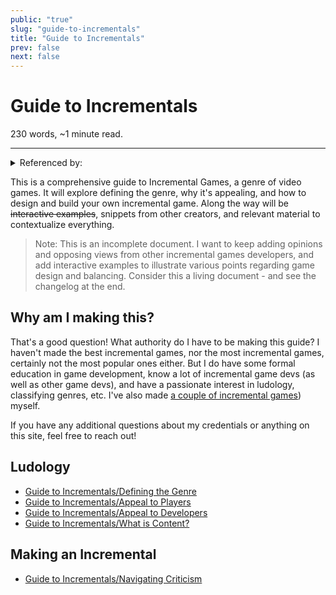 ```yaml
---
public: "true"
slug: "guide-to-incrementals"
title: "Guide to Incrementals"
prev: false
next: false
---
```

<script setup>
import { data } from '../../git.data.ts';
import { useData } from 'vitepress';
const pageData = useData();
</script>
<h1 class="p-name">Guide to Incrementals</h1>
<p>230 words, ~1 minute read. <span v-html="data[`site/${pageData.page.value.relativePath}`]" /></p>
<hr/>

<details><summary>Referenced by:</summary><a href="/garden/my-personal-website/index.md">My Personal Website</a></details>

This is a comprehensive guide to Incremental Games, a genre of video games. It will explore defining the genre, why it's appealing, and how to design and build your own incremental game. Along the way will be ~~interactive examples~~, snippets from other creators, and relevant material to contextualize everything.

> Note: This is an incomplete document. I want to keep adding opinions and opposing views from other incremental games developers, and add interactive examples to illustrate various points regarding game design and balancing. Consider this a living document - and see the changelog at the end.

## Why am I making this?

That's a good question! What authority do I have to be making this guide? I haven't made the best incremental games, nor the most incremental games, certainly not the most popular ones either. But I do have some formal education in game development, know a lot of incremental game devs (as well as other game devs), and have a passionate interest in ludology, classifying genres, etc. I've also made [a couple of incremental games](/garden/my-projects/index.md)) myself.

If you have any additional questions about my credentials or anything on this site, feel free to reach out!

## Ludology
- [Guide to Incrementals/Defining the Genre](/garden/guide-to-incrementals/defining-the-genre/index.md)
- [Guide to Incrementals/Appeal to Players](/garden/guide-to-incrementals/appeal-to-players/index.md)
- [Guide to Incrementals/Appeal to Developers](/garden/guide-to-incrementals/appeal-to-developers/index.md)
- [Guide to Incrementals/What is Content?](/garden/guide-to-incrementals/what-is-content/index.md)

## Making an Incremental
- [Guide to Incrementals/Navigating Criticism](/garden/guide-to-incrementals/navigating-criticism/index.md)